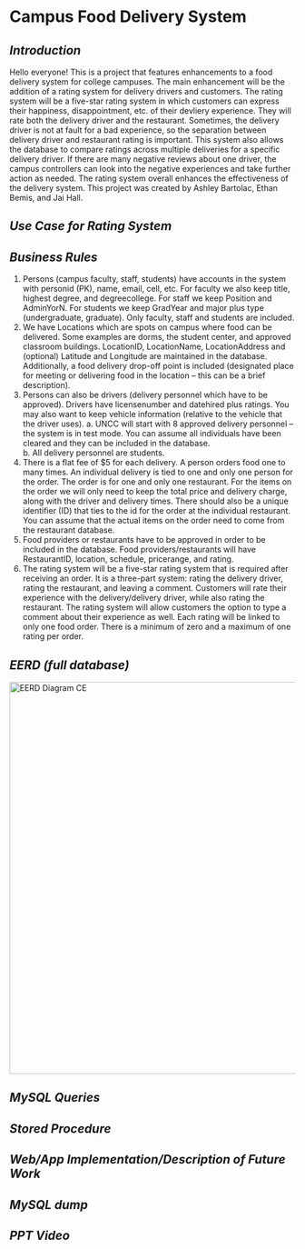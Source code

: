 # Campus Food Delivery System
## ***Introduction***

Hello everyone! This is a project that features enhancements to a food delivery system for college campuses. The main enhancement will be the addition of a rating system for delivery drivers and customers. The rating system will be a five-star rating system in which customers can express their happiness, disappointment, etc. of their devliery experience. They will rate both the delivery driver and the restaurant. Sometimes, the delivery driver is not at fault for a bad experience, so the separation between delivery driver and restaurant rating is important. This system also allows the database to compare ratings across multiple deliveries for a specific delivery driver. If there are many negative reviews about one driver, the campus controllers can look into the negative experiences and take further action as needed. The rating system overall enhances the effectiveness of the delivery system.
This project was created by Ashley Bartolac, Ethan Bemis, and Jai Hall.

## ***Use Case for Rating System***

## ***Business Rules***
1)	Persons (campus faculty, staff, students) have accounts in the system with personid (PK), name, email, cell, etc.  For faculty we also keep title, highest degree, and degreecollege.  For staff we keep Position and AdminYorN.  For students we keep GradYear and major plus type (undergraduate, graduate).  Only faculty, staff and students are included.
2)	We have Locations which are spots on campus where food can be delivered.  Some examples are dorms, the student center, and approved classroom buildings.  LocationID, LocationName, LocationAddress and (optional) Latitude and Longitude are maintained in the database. Additionally, a food delivery drop-off point is included (designated place for meeting or delivering food in the location – this can be a brief description).
3)	Persons can also be drivers (delivery personnel which have to be approved). Drivers have licensenumber and datehired plus ratings. You may also want to keep vehicle information (relative to the vehicle that the driver uses).
a.	UNCC will start with 8 approved delivery personnel – the system is in test mode.  You can assume all individuals have been cleared and they can be included in the database.  
b.	All delivery personnel are students.
4)	There is a flat fee of $5 for each delivery.  A person orders food one to many times.  An individual delivery is tied to one and only one person for the order.  The order is for one and only one restaurant.  For the items on the order we will only need to keep the total price and delivery charge, along with the driver and delivery times.  There should also be a unique identifier (ID) that ties to the id for the order at the individual restaurant.  You can assume that the actual items on the order need to come from the restaurant database.
5)	Food providers or restaurants have to be approved in order to be included in the database. Food providers/restaurants will have RestaurantID, location, schedule, pricerange, and rating. 
6)	The rating system will be a five-star rating system that is required after receiving an order. It is a three-part system: rating the delivery driver, rating the restaurant, and leaving a comment. Customers will rate their experience with the delivery/delivery driver, while also rating the restaurant. The rating system will allow customers the option to type a comment about their experience as well. Each rating will be linked to only one food order. There is a minimum of zero and a maximum of one rating per order. 

## ***EERD (full database)***
<img width="690" alt="EERD Diagram CE" src="https://user-images.githubusercontent.com/81598050/115477165-53dbf580-a211-11eb-9c58-4785f0352e07.png">

## ***MySQL Queries***

## ***Stored Procedure***

## ***Web/App Implementation/Description of Future Work***

## ***MySQL dump***

## ***PPT Video***
